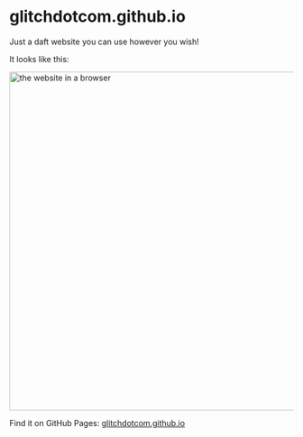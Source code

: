 # glitchdotcom.github.io

Just a daft website you can use however you wish!

It looks like this:

<img src="https://github.com/user-attachments/assets/7a722e95-31df-4a1c-897e-191241986871" alt="the website in a browser" width="600px"/>

Find it on GitHub Pages: [glitchdotcom.github.io](https://glitchdtocom.github.io)

